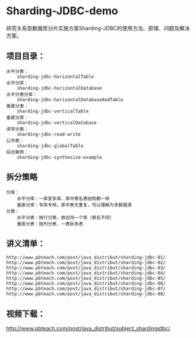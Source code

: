 # Sharding-JDBC-demo

研究关系型数据库分片实施方案Sharding-JDBC的使用方法、原理、问题及解决方案。

## 项目目录：
    水平分表：
        sharding-jdbc-horizontalTable
    水平分库：
        sharding-jdbc-horizontalDatabase
    水平分表分库：
        sharding-jdbc-horizontalDatabaseAndTable
    垂直分表：
        sharding-jdbc-verticalTable
    垂直分库：
        sharding-jdbc-verticalDatabase
    读写分离：
        sharding-jdbc-read-write
    公共表：
        sharding-jdbc-globalTable
    综合案例：
        sharding-jdbc-synthesize-example

## 拆分策略
    分库：
        水平分库：一库变多库，库中表名表结构都一样
        垂直分库：专库专用，库中表无重复，可以理解为多数据源
    分表：
        水平分表：按行分表，放在同一个库（表名不同）
        垂直分表：按列分表，一表拆多表

## 讲义清单：
    http://www.pbteach.com/post/java_distribut/sharding-jdbc-01/
    http://www.pbteach.com/post/java_distribut/sharding-jdbc-02/
    http://www.pbteach.com/post/java_distribut/sharding-jdbc-03/
    http://www.pbteach.com/post/java_distribut/sharding-jdbc-04/
    http://www.pbteach.com/post/java_distribut/sharding-jdbc-05/
    http://www.pbteach.com/post/java_distribut/sharding-jdbc-06/
    http://www.pbteach.com/post/java_distribut/sharding-jdbc-07/
    http://www.pbteach.com/post/java_distribut/sharding-jdbc-08/

## 视频下载：
http://www.pbteach.com/post/java_distribut/subject_shardingjdbc/




